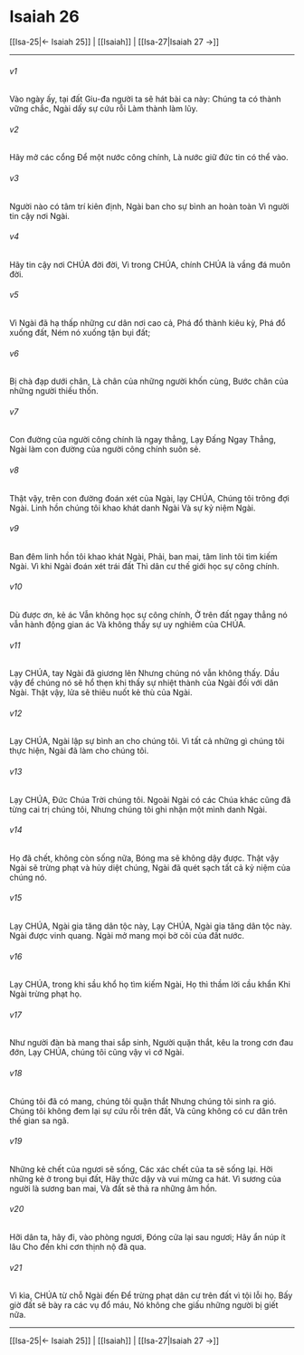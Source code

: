# Isaiah 26

[[Isa-25|← Isaiah 25]] | [[Isaiah]] | [[Isa-27|Isaiah 27 →]]
***



###### v1 
Vào ngày ấy, tại đất Giu-đa người ta sẽ hát bài ca này: Chúng ta có thành vững chắc, Ngài dấy sự cứu rỗi Làm thành làm lũy. 

###### v2 
Hãy mở các cổng Để một nước công chính, Là nước giữ đức tin có thể vào. 

###### v3 
Người nào có tâm trí kiên định, Ngài ban cho sự bình an hoàn toàn Vì người tin cậy nơi Ngài. 

###### v4 
Hãy tin cậy nơi CHÚA đời đời, Vì trong CHÚA, chính CHÚA là vầng đá muôn đời. 

###### v5 
Vì Ngài đã hạ thấp những cư dân nơi cao cả, Phá đổ thành kiêu kỳ, Phá đổ xuống đất, Ném nó xuống tận bụi đất; 

###### v6 
Bị chà đạp dưới chân, Là chân của những người khốn cùng, Bước chân của những người thiếu thốn. 

###### v7 
Con đường của người công chính là ngay thẳng, Lạy Đấng Ngay Thẳng, Ngài làm con đường của người công chính suôn sẻ. 

###### v8 
Thật vậy, trên con đường đoán xét của Ngài, lạy CHÚA, Chúng tôi trông đợi Ngài. Linh hồn chúng tôi khao khát danh Ngài Và sự kỷ niệm Ngài. 

###### v9 
Ban đêm linh hồn tôi khao khát Ngài, Phải, ban mai, tâm linh tôi tìm kiếm Ngài. Vì khi Ngài đoán xét trái đất Thì dân cư thế giới học sự công chính. 

###### v10 
Dù được ơn, kẻ ác Vẫn không học sự công chính, Ở trên đất ngay thẳng nó vẫn hành động gian ác Và không thấy sự uy nghiêm của CHÚA. 

###### v11 
Lạy CHÚA, tay Ngài đã giương lên Nhưng chúng nó vẫn không thấy. Dầu vậy để chúng nó sẽ hổ thẹn khi thấy sự nhiệt thành của Ngài đối với dân Ngài. Thật vậy, lửa sẽ thiêu nuốt kẻ thù của Ngài. 

###### v12 
Lạy CHÚA, Ngài lập sự bình an cho chúng tôi. Vì tất cả những gì chúng tôi thực hiện, Ngài đã làm cho chúng tôi. 

###### v13 
Lạy CHÚA, Đức Chúa Trời chúng tôi. Ngoài Ngài có các Chúa khác cũng đã từng cai trị chúng tôi, Nhưng chúng tôi ghi nhận một mình danh Ngài. 

###### v14 
Họ đã chết, không còn sống nữa, Bóng ma sẽ không dậy được. Thật vậy Ngài sẽ trừng phạt và hủy diệt chúng, Ngài đã quét sạch tất cả kỷ niệm của chúng nó. 

###### v15 
Lạy CHÚA, Ngài gia tăng dân tộc này, Lạy CHÚA, Ngài gia tăng dân tộc này. Ngài được vinh quang. Ngài mở mang mọi bờ cõi của đất nước. 

###### v16 
Lạy CHÚA, trong khi sầu khổ họ tìm kiếm Ngài, Họ thì thầm lời cầu khẩn Khi Ngài trừng phạt họ. 

###### v17 
Như người đàn bà mang thai sắp sinh, Người quặn thắt, kêu la trong cơn đau đớn, Lạy CHÚA, chúng tôi cũng vậy vì cớ Ngài. 

###### v18 
Chúng tôi đã có mang, chúng tôi quặn thắt Nhưng chúng tôi sinh ra gió. Chúng tôi không đem lại sự cứu rỗi trên đất, Và cũng không có cư dân trên thế gian sa ngã. 

###### v19 
Những kẻ chết của ngươi sẽ sống, Các xác chết của ta sẽ sống lại. Hỡi những kẻ ở trong bụi đất, Hãy thức dậy và vui mừng ca hát. Vì sương của người là sương ban mai, Và đất sẽ thả ra những âm hồn. 

###### v20 
Hỡi dân ta, hãy đi, vào phòng ngươi, Đóng cửa lại sau ngươi; Hãy ẩn núp ít lâu Cho đến khi cơn thịnh nộ đã qua. 

###### v21 
Vì kìa, CHÚA từ chỗ Ngài đến Để trừng phạt dân cư trên đất vì tội lỗi họ. Bấy giờ đất sẽ bày ra các vụ đổ máu, Nó không che giấu những người bị giết nữa.

***
[[Isa-25|← Isaiah 25]] | [[Isaiah]] | [[Isa-27|Isaiah 27 →]]
